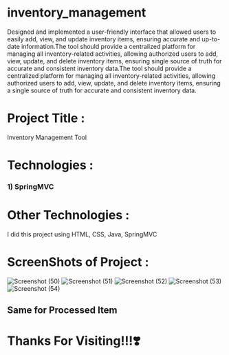 # inventory_management
Designed and implemented a user-friendly interface that allowed users to easily add, view, and update inventory items, ensuring accurate and up-to-date information.The tool should provide a centralized platform for managing all inventory-related activities, allowing authorized users to add, view, update, and delete inventory items, ensuring single source of truth for accurate and consistent inventory data.The tool should provide a centralized platform for managing all inventory-related activities, allowing authorized users to add, view, update, and delete inventory items, ensuring a single source of truth for accurate and consistent inventory data.
# Project Title :
Inventory Management Tool
# Technologies :
### 1) SpringMVC
# Other Technologies :
I did this project using HTML, CSS, Java, SpringMVC
# ScreenShots of Project :
![Screenshot (50)](https://github.com/parth-rane-7227/inventory_manager/assets/90836282/dbc8242f-2483-4218-a45f-29938b1bbe54)
![Screenshot (51)](https://github.com/parth-rane-7227/inventory_manager/assets/90836282/2394bc1f-fab9-4d94-b155-c00d1514673b)
![Screenshot (52)](https://github.com/parth-rane-7227/inventory_manager/assets/90836282/9ab24565-e7d2-4c01-97a2-42bbdf7fc40e)
![Screenshot (53)](https://github.com/parth-rane-7227/inventory_manager/assets/90836282/a7a61e3e-d831-46cd-8133-77f81a270dfb)
![Screenshot (54)](https://github.com/parth-rane-7227/inventory_manager/assets/90836282/77316163-eb55-42e9-bc8b-2941d7090202)
## Same for Processed Item
# Thanks For Visiting!!!:heavy_heart_exclamation:
